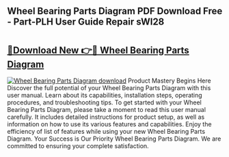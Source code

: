 ## Wheel Bearing Parts Diagram PDF Download Free - Part-PLH User Guide Repair sWI28

# <h2><a href="http://dfjx3js.blite.top/?on=Wheel+Bearing+Parts+Diagram">🔗Download New 👉🔴 Wheel Bearing Parts Diagram</a></h2>

[![Wheel Bearing Parts Diagram download](https://i.imgur.com/lujVjoI.png)](http://dfjx3js.blite.top/?on=Wheel+Bearing+Parts+Diagram)
Product Mastery Begins Here Discover the full potential of your Wheel Bearing Parts Diagram with this user manual. Learn about its capabilities, installation steps, operating procedures, and troubleshooting tips. To get started with your Wheel Bearing Parts Diagram, please take a moment to read this user manual carefully. It includes detailed instructions for product setup, as well as information on how to use its various features and capabilities. Enjoy the efficiency of list of features while using your new Wheel Bearing Parts Diagram. Your Success is Our Priority Wheel Bearing Parts Diagram. We are committed to ensuring your complete satisfaction.

